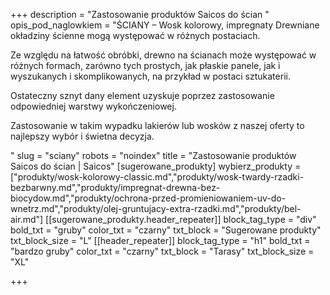 +++
description = "Zastosowanie produktów Saicos do ścian "
opis_pod_naglowkiem = "ŚCIANY – Wosk kolorowy, impregnaty
Drewniane okładziny ścienne mogą występować w różnych postaciach.

 

Ze względu na łatwość obróbki, drewno na ścianach może występować w różnych formach, zarówno tych prostych, jak płaskie panele, jak i wyszukanych i skomplikowanych, na przykład w postaci sztukaterii.

 

Ostateczny sznyt dany element uzyskuje poprzez zastosowanie odpowiedniej warstwy wykończeniowej.

 

Zastosowanie w takim wypadku lakierów lub wosków z naszej oferty to najlepszy wybór i świetna decyzja.

"
slug = "sciany"
robots = "noindex"
title = "Zastosowanie produktów Saicos do ścian | Saicos"
[sugerowane_produkty]
wybierz_produkty = ["produkty/wosk-kolorowy-classic.md","produkty/wosk-twardy-rzadki-bezbarwny.md","produkty/impregnat-drewna-bez-biocydow.md","produkty/ochrona-przed-promieniowaniem-uv-do-wnetrz.md","produkty/olej-gruntujacy-extra-rzadki.md","produkty/bel-air.md"]
[[sugerowane_produkty.header_repeater]]
block_tag_type = "div"
bold_txt = "gruby"
color_txt = "czarny"
txt_block = "Sugerowane produkty"
txt_block_size = "L"
[[header_repeater]]
block_tag_type = "h1"
bold_txt = "bardzo gruby"
color_txt = "czarny"
txt_block = "Tarasy"
txt_block_size = "XL"

+++
